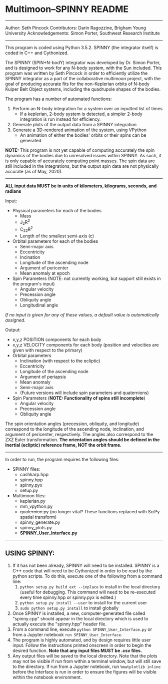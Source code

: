 # Multimoon–SPINNY README
*****************************************************************
Author: Seth Pincock
Contributors: Darin Ragozzine, Brigham Young University
Acknowledgements: Simon Porter, Southwest Research Institute
*****************************************************************
  This program is coded using Python 3.5.2. SPINNY (the integrator itself) is coded in C++ and Cythonized.
  
  The SPINNY (SPIN+N-bodY) integrator was developed by Dr. Simon Porter, and is designed to work for any N-body system, with the Sun included. This program was written by Seth Pincock in order to efficiently utilize the SPINNY integrator as a part of the collaborative multimoon project, with the goal of producing accurate fits for the non-Keplerian orbits of N-body Kuiper Belt Object systems, including the quadrupole shapes of the bodies. 
  
The program has a number of automated functions:
1. Perform an N-body integration for a system over an inputted list of times
    * If a keplerian, 2-body system is detected, a simpler 2-body integration is run instead for efficiency.
2. Generate plots of the output data from a SPINNY integration  
3. Generate a 3D-rendered animation of the system, using VPython
    * An animation of either the bodies' orbits or their spins can be generated
  
**NOTE:** This program is not yet capable of computing accurately the spin dynamics of the bodies due to unresolved issues within SPINNY. As such, it is only capable of accurately computing point masses. The spin data are still included in the integrations, but the output spin data are not physically accurate (as of May, 2020).
*****************************************************************
**ALL input data MUST be in units of kilometers, kilograms, seconds, and radians**

Input:
* Physical parameters for each of the bodies 
  * Mass
  * J<sub>2</sub>R<sup>2</sup>
  * C<sub>22</sub>R<sup>2</sup>
  * Length of the smallest semi-axis (c)
* Orbital parameters for each of the bodies 
  * Semi-major axis
  * Eccentricity
  * Incination
  * Longitude of the ascending node
  * Argument of pericenter
  * Mean anomaly at epoch
* Spin Parameters (NOTE: not currently working, but support still exists in the program's input)
  * Angular velocity
  * Precession angle
  * Obliquity angle
  * Longitudinal angle

*If no input is given for any of these values, a default value is automatically assigned.*  
    
Output:
* x,y,z POSITION components for each body
* x,y,z VELOCITY components for each body
(position and velocities are given with respect to the primary)
* Orbital parameters
  * Inclination (with respect to the ecliptic)
  * Eccentricity
  * Longitude of the ascending node
  * Argument of periapsis
  * Mean anomaly
  * Semi-major axis 
  * (Future versions will include spin parameters and quaternions)
* Spin Parameters (**NOTE: Functionality of spins still incomplete**)
  * Angular velocity
  * Precession angle
  * Obliquity angle


The spin orientation angles (precession, obliquity, and longitude) correspond to the longitude of the ascending node, inclination, and argument of pericenter, respectively. The angles also correspond to the ZXZ Euler transformation. **The orientation angles should be defined in the inertial (ecliptic) reference frame, NOT the orbit frame.**

****************************************************************

In order to run, the program requires the following files:
- SPINNY files:
  - cashkarp.hpp
  - spinny.hpp
  - spinny.pyx
  - setup.py
- Multimoon files:
  - keplerian.py
  - mm_vpython.py
  - ~~quaternion.py~~  (no longer vital? These functions replaced with SciPy spatial transform)
  - spinny_generate.py
  - spinny_plots.py
  - **SPINNY_User_Interface.py**

****************************************************************

## USING SPINNY:

1. If it has not been already, SPINNY will need to be installed. SPINNY is a C++ code that will need to be Cythonized in order to be read by the python scripts. To do this, execute one of the following from a command line:
    1. `python setup.py build_ext --inplace` to install in the local directory (useful for debugging. This command will need to be re-executed every time spinny.hpp or spinny.pyx is edited.)
    2. `python setup.py install --user` to install for the current user
    3. `sudo python setup.py install` to install globally
2. Once SPINNY is installed, a new, computer-generated file called "spinny.cpp" should appear in the local directory which is used to actually execute the "spinny.hpp" header file.
3. From a command line, execute `python SPINNY_User_Interface.py` or from a Jupyter notebook `run SPINNY_User_Interface`. 
4. The program is highly automated, and by design requires little user input. Follow the instructions printed onscreen in order to begin the desired function. **Note that any input files MUST be .csv files.**
5. Any output files will be saved to the local directory. Note that the plots may not be visible if run from within a terminal window, but will still save to the directory. If run from a Jupyter notebook, run `%matplotlib inline` before the Interface is run in order to ensure the figures will be visible within the notebook environment.

  


